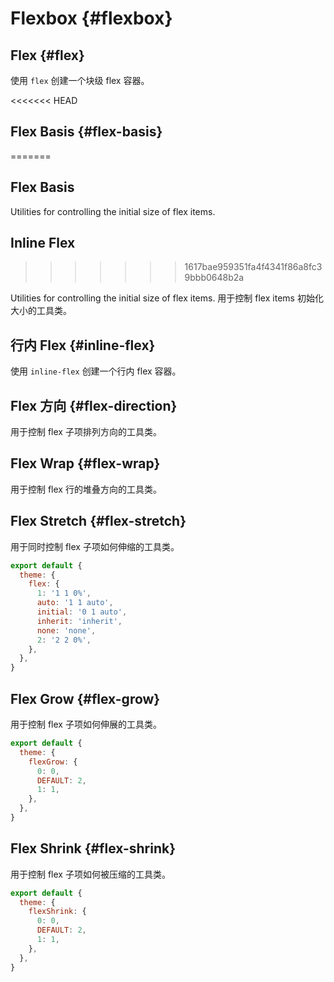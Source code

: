 # Flexbox {#flexbox}

## Flex {#flex}

使用 `flex` 创建一个块级 flex 容器。

<PlaygroundWithVariants
  variant='flex'
  :variants="[]"
  :nested='true'
  fixed='pt-20'
  appended='rounded-md bg-teal-500 bg-teal-100 p-2 space-x-2 w-6 h-6'
  html='&lt;div class="{class} bg-teal-100 rounded-md p-2 space-x-2"&gt;
&lt;div class="rounded-md bg-teal-500 w-6 h-6"&gt;&lt;/div&gt;
&lt;div class="rounded-md bg-teal-500 w-6 h-6"&gt;&lt;/div&gt;
&lt;div class="rounded-md bg-teal-500 w-6 h-6"&gt;&lt;/div&gt;
&lt;/div&gt;'
/>

<<<<<<< HEAD
## Flex Basis {#flex-basis}
=======
## Flex Basis

Utilities for controlling the initial size of flex items.

<PlaygroundWithVariants
  variant='8'
  :variants="[
    '0', '1', '2', '3', '4', '5', '6', '7', '8', '9', '10', '11', '12', '14', '16', '20', '24', '28', '32', '36', '40',
    '44', '48', '52', '56', '60', '64', '72', '80', '96', 'auto', 'px', '0.5', '1.5', '2.5', '3.5', '1/2', '1/3', '2/3',
    '1/4', '2/4', '3/4', '1/5', '2/5', '3/5', '4/5', '1/6', '2/6', '3/6', '4/6', '5/6', '1/12', '2/12', '3/12', '4/12',
    '5/12', '6/12', '7/12', '8/12', '9/12', '10/12', '11/12', 'full'
  ]"
  prefix="basis"
  nested=true
  fixed='pt-20'
  appended='rounded-md bg-teal-500 bg-teal-100 p-2 flex flex-row space-x-2 w-6 h-6'
  html='&lt;div class="bg-teal-100 rounded-md p-2 flex flex-row space-x-2"&gt;
&lt;div class="{class} rounded-md bg-teal-500 w-6 h-6"&gt;&lt;/div&gt;
&lt;div class="{class} rounded-md bg-teal-500 w-6 h-6"&gt;&lt;/div&gt;
&lt;div class="{class} rounded-md bg-teal-500 w-6 h-6"&gt;&lt;/div&gt;
&lt;/div&gt;'
/>

## Inline Flex
>>>>>>> 1617bae959351fa4f4341f86a8fc39bbb0648b2a

Utilities for controlling the initial size of flex items.
用于控制 flex items 初始化大小的工具类。

<PlaygroundWithVariants
  variant='8'
  :variants="[
    '0', '1', '2', '3', '4', '5', '6', '7', '8', '9', '10', '11', '12', '14', '16', '20', '24', '28', '32', '36', '40',
    '44', '48', '52', '56', '60', '64', '72', '80', '96', 'auto', 'px', '0.5', '1.5', '2.5', '3.5', '1/2', '1/3', '2/3',
    '1/4', '2/4', '3/4', '1/5', '2/5', '3/5', '4/5', '1/6', '2/6', '3/6', '4/6', '5/6', '1/12', '2/12', '3/12', '4/12',
    '5/12', '6/12', '7/12', '8/12', '9/12', '10/12', '11/12', 'full'
  ]"
  prefix="basis"
  :nested='true'
  fixed='pt-20'
  appended='rounded-md bg-teal-500 bg-teal-100 p-2 flex flex-row space-x-2 w-6 h-6'
  html='&lt;div class="bg-teal-100 rounded-md p-2 flex flex-row space-x-2"&gt;
&lt;div class="{class} rounded-md bg-teal-500 w-6 h-6"&gt;&lt;/div&gt;
&lt;div class="{class} rounded-md bg-teal-500 w-6 h-6"&gt;&lt;/div&gt;
&lt;div class="{class} rounded-md bg-teal-500 w-6 h-6"&gt;&lt;/div&gt;
&lt;/div&gt;'
/>

## 行内 Flex {#inline-flex}

使用 `inline-flex` 创建一个行内 flex 容器。

<PlaygroundWithVariants
  variant='inline-flex'
  :variants="[]"
  fixed='pt-20'
  :nested='true'
  appended='rounded-md bg-teal-500 bg-teal-100 p-2 space-x-2 w-6 h-6'
  html='&lt;div class="{class} bg-teal-100 rounded-md p-2 space-x-2"&gt;
&lt;div class="rounded-md bg-teal-500 w-6 h-6"&gt;&lt;/div&gt;
&lt;div class="rounded-md bg-teal-500 w-6 h-6"&gt;&lt;/div&gt;
&lt;div class="rounded-md bg-teal-500 w-6 h-6"&gt;&lt;/div&gt;
&lt;/div&gt;'
/>

## Flex 方向 {#flex-direction}

用于控制 flex 子项排列方向的工具类。

<PlaygroundWithVariants
  variant='row'
  :variants="['row', 'row-reverse', 'col', 'col-reverse']"
  prefix='flex'
  :nested='true'
  fixed='pt-20'
  appended='flex items-center rounded-md bg-teal-500 bg-teal-100 w-6 h-6 bg-red-400 bg-green-400 bg-blue-400 m-1 p-1'
  html='&lt;div class="flex items-center {class} bg-teal-100 rounded-md p-1"&gt;
&lt;div class="rounded-md bg-red-400 w-6 h-6 m-1"&gt;&lt;/div&gt;
&lt;div class="rounded-md bg-green-400 w-6 h-6 m-1"&gt;&lt;/div&gt;
&lt;div class="rounded-md bg-blue-400 w-6 h-6 m-1"&gt;&lt;/div&gt;
&lt;/div&gt;'
/>

## Flex Wrap {#flex-wrap}

用于控制 flex 行的堆叠方向的工具类。

<PlaygroundWithVariants
  variant='wrap'
  :variants="['wrap', 'wrap-reverse', 'nowrap']"
  prefix='flex'
  :nested='true'
  fixed='pt-20'
  appended='flex items-center rounded-md bg-teal-500 bg-teal-100 w-6 h-6 bg-red-400 bg-teal-400 bg-yellow-400 bg-green-400 bg-blue-400 bg-purple-400 m-1 p-1'
  html='&lt;div class="flex items-center {class} bg-teal-100 rounded-md p-1"&gt;
&lt;div class="rounded-md bg-red-400 w-6 h-6 m-1"&gt;&lt;/div&gt;
&lt;div class="rounded-md bg-yellow-400 w-6 h-6 m-1"&gt;&lt;/div&gt;
&lt;div class="rounded-md bg-green-400 w-6 h-6 m-1"&gt;&lt;/div&gt;
&lt;div class="rounded-md bg-teal-400 w-6 h-6 m-1"&gt;&lt;/div&gt;
&lt;div class="rounded-md bg-blue-400 w-6 h-6 m-1"&gt;&lt;/div&gt;
&lt;div class="rounded-md bg-purple-400 w-6 h-6 m-1"&gt;&lt;/div&gt;
&lt;/div&gt;'
/>

## Flex Stretch {#flex-stretch}

用于同时控制 flex 子项如何伸缩的工具类。

<PlaygroundWithVariants
  variant='1'
  :variants="['1', 'auto', 'initial', 'none']"
  prefix='flex'
  :nested='true'
  fixed='pt-20'
  appended='flex items-center rounded-md bg-teal-500 bg-teal-100 w-6 h-6 bg-red-400 bg-green-400 bg-blue-400 m-1 p-1'
  html='&lt;div class="flex items-center bg-teal-100 rounded-md p-1"&gt;
&lt;div class="rounded-md bg-red-400 w-6 h-6 m-1"&gt;&lt;/div&gt;
&lt;div class="{class} rounded-md bg-green-400 w-6 h-6 m-1"&gt;&lt;/div&gt;
&lt;div class="rounded-md bg-blue-400 w-6 h-6 m-1"&gt;&lt;/div&gt;
&lt;/div&gt;'
/>

<Customizing>

```js windi.config.js
export default {
  theme: {
    flex: {
      1: '1 1 0%',
      auto: '1 1 auto',
      initial: '0 1 auto',
      inherit: 'inherit',
      none: 'none',
      2: '2 2 0%',
    },
  },
}
```

</Customizing>

## Flex Grow {#flex-grow}

用于控制 flex 子项如何伸展的工具类。

<PlaygroundWithVariants
  variant='grow-0'
  :variants="['grow-0', 'grow']"
  prefix='flex'
  :nested='true'
  fixed='pt-20'
  appended='flex items-center rounded-md bg-teal-500 bg-teal-100 w-6 h-6 bg-red-400 bg-green-400 bg-blue-400 m-1 p-1'
  html='&lt;div class="flex items-center bg-teal-100 rounded-md p-1"&gt;
&lt;div class="rounded-md bg-red-400 w-6 h-6 m-1"&gt;&lt;/div&gt;
&lt;div class="rounded-md bg-green-400 w-6 h-6 m-1"&gt;&lt;/div&gt;
&lt;div class="{class} rounded-md bg-blue-400 w-6 h-6 m-1"&gt;&lt;/div&gt;
&lt;/div&gt;'
/>

<Customizing>

```js windi.config.js
export default {
  theme: {
    flexGrow: {
      0: 0,
      DEFAULT: 2,
      1: 1,
    },
  },
}
```

</Customizing>

## Flex Shrink {#flex-shrink}

用于控制 flex 子项如何被压缩的工具类。

<PlaygroundWithVariants
  variant='shrink-0'
  :variants="['shrink-0', 'shrink']"
  prefix='flex'
  :nested='true'
  fixed='pt-20'
  appended='flex items-center flex-nowrap rounded-md bg-teal-500 bg-teal-100 w-6 h-6 bg-red-400 bg-teal-400 bg-yellow-400 bg-green-400 bg-blue-400 bg-purple-400 m-1 p-1'
  html='&lt;div class="flex items-center flex-nowrap bg-teal-100 rounded-md p-1"&gt;
&lt;div class="rounded-md bg-red-400 w-6 h-6 m-1"&gt;&lt;/div&gt;
&lt;div class="rounded-md bg-yellow-400 w-6 h-6 m-1"&gt;&lt;/div&gt;
&lt;div class="rounded-md bg-green-400 w-6 h-6 m-1"&gt;&lt;/div&gt;
&lt;div class="rounded-md bg-teal-400 w-6 h-6 m-1"&gt;&lt;/div&gt;
&lt;div class="rounded-md bg-blue-400 w-6 h-6 m-1"&gt;&lt;/div&gt;
&lt;div class="{class} rounded-md bg-purple-400 w-6 h-6 m-1"&gt;&lt;/div&gt;
&lt;/div&gt;'
/>

<Customizing>

```js windi.config.js
export default {
  theme: {
    flexShrink: {
      0: 0,
      DEFAULT: 2,
      1: 1,
    },
  },
}
```

</Customizing>
